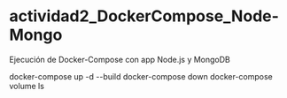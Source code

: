 # actividad2_DockerCompose_Node-Mongo
Ejecución de Docker-Compose con app Node.js y MongoDB


docker-compose up -d --build
docker-compose down
docker-compose volume ls
